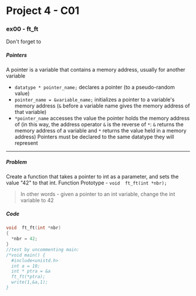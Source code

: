 # Project 4 - C01
### ex00 - ft_ft
Don't forget to 
##### Pointers
A pointer is a variable that contains a memory address, usually for another variable
- `datatype * pointer_name;` declares a pointer (to a pseudo-random value)
- `pointer_name = &variable_name;` initializes a pointer to a variable's memory address (`&` before a variable name gives the memory address of that variable)
- `*pointer_name` accesses the value the pointer holds the memory address of (in this way, the address operator `&` is the reverse of `*`: `&` returns the memory address of a variable and `*` returns the value held in a memory address)
Pointers must be declared to the same datatype they will represent
___
##### Problem
Create a function that takes a pointer to int as a parameter, and sets the value "42"
to that int.
Function Prototype - `void  ft_ft(int *nbr);`
> In other words - given a pointer to an int variable, change the int variable to 42
##### Code
```C
void  ft_ft(int *nbr)
{
  *nbr = 42;
}
//test by uncommenting main:
/*void main() {
  #include<unistd.h>
  int a = 10;
  int * ptra = &a
  ft_ft(*ptra);
  write(1,&a,1);
}
```
